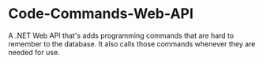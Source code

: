 # Code-Commands-Web-API
A .NET Web API that's adds programming commands that are hard to remember to the database. It also calls those commands whenever they are needed for use.
